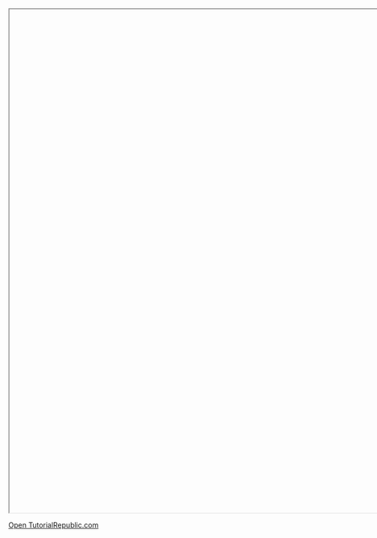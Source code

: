 <!DOCTYPE html>
<html lang="en">
<head>
    <title>Opening Links in an iFrame</title>
	<style>
		iframe {
			width: 1000%;
			height: 1000px;
		}
	</style>
</head>
<body>
    <iframe src="#" name="myFrame"></iframe>
    <p><a href="https://colab.research.google.com/drive/1ZciD9X4_PqhRGWPu4_rgGJR_0jR4NCXv" target="myFrame">Open TutorialRepublic.com</a></p>
</body>
</html>
